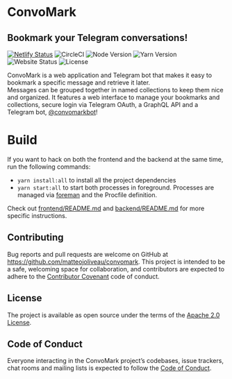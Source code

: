 # ConvoMark
## Bookmark your Telegram conversations!

[![Netlify Status](https://api.netlify.com/api/v1/badges/307b81de-0925-45c8-ab57-7401052d63f2/deploy-status)](https://app.netlify.com/sites/suspicious-pike-0e144f/deploys)
![CircleCI](https://img.shields.io/circleci/build/github/matteojoliveau/convomark/master.svg)
![Node Version](https://img.shields.io/badge/node-%5E10.15.0-brightgreen.svg)
![Yarn Version](https://img.shields.io/badge/yarn-%5E1.13.0-brightgreen.svg)
![Website Status](https://img.shields.io/website/https/convomark.matteojoliveau.com.svg)
![License](https://img.shields.io/badge/license-Apache%202.0-informational.svg)

ConvoMark is a web application and Telegram bot that makes it easy to bookmark a specific message and retrieve it later.  
Messages can be grouped together in named collections to keep them nice and organized.
It features a web interface to manage your bookmarks and collections, secure login via Telegram OAuth, a GraphQL API and a Telegram bot, [@convomarkbot](https://t.me/convomarkbot)! 

# Build
If you want to hack on both the frontend and the backend at the same time, run the following commands:
- `yarn install:all` to install all the project dependencies
- `yarn start:all` to start both processes in foreground. Processes are managed via [foreman]() and the Procfile definition.

Check out [frontend/README.md](./frontend/README.md) and [backend/README.md](./backend/README.md) for more specific instructions.

## Contributing
Bug reports and pull requests are welcome on GitHub at https://github.com/matteojoliveau/convomark. This project is intended to be a safe, welcoming space for collaboration, and contributors are expected to adhere to the [Contributor Covenant](https://www.contributor-covenant.org/) code of conduct.

## License
The project is available as open source under the terms of the [Apache 2.0 License](https://opensource.org/licenses/Apache-2.0).

## Code of Conduct
Everyone interacting in the ConvoMark project’s codebases, issue trackers, chat rooms and mailing lists is expected to follow the [Code of Conduct](../CODE_OF_CONDUCT.md).
